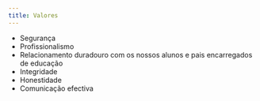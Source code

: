 ```yaml
---
title: Valores
---
```


- Segurança
- Profissionalismo
- Relacionamento duradouro com os nossos alunos e pais encarregados de educação
- Integridade
- Honestidade
- Comunicação efectiva